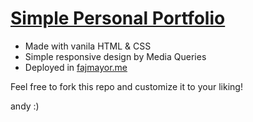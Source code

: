 # [Simple Personal Portfolio](https://fajmayor)
- Made with vanila HTML & CSS
- Simple responsive design by Media Queries
- Deployed in [fajmayor.me](https://fajmayor.me)

Feel free to fork this repo and customize it to your liking!

andy :)
